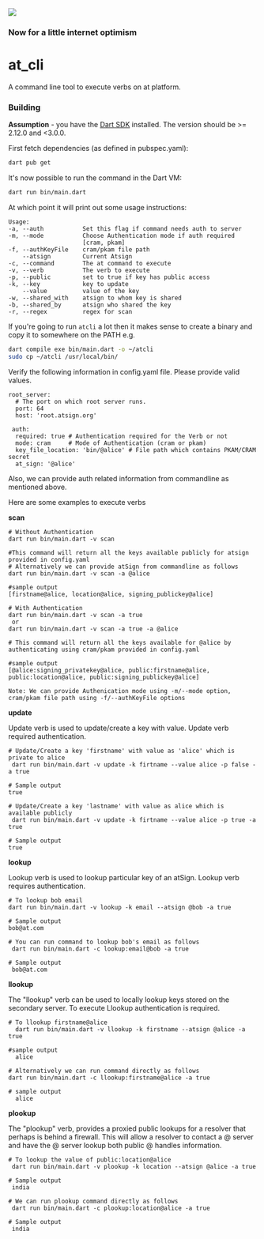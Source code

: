 <img src="https://atsign.dev/assets/img/@dev.png?sanitize=true">

### Now for a little internet optimism

# at_cli

A command line tool to execute verbs on at platform.

### Building

__Assumption__ - you have the [Dart SDK](https://dart.dev/get-dart) installed. The version should be >= 2.12.0 and <3.0.0.

First fetch dependencies (as defined in pubspec.yaml):

```bash
dart pub get
```

It's now possible to run the command in the Dart VM:

```bash
dart run bin/main.dart
```

At which point it will print out some usage instructions:

```
Usage: 
-a, --auth           Set this flag if command needs auth to server
-m, --mode           Choose Authentication mode if auth required
                     [cram, pkam]
-f, --authKeyFile    cram/pkam file path
    --atsign         Current Atsign
-c, --command        The at command to execute
-v, --verb           The verb to execute
-p, --public         set to true if key has public access
-k, --key            key to update
    --value          value of the key
-w, --shared_with    atsign to whom key is shared
-b, --shared_by      atsign who shared the key
-r, --regex          regex for scan
```

If you're going to run `atcli` a lot then it makes sense to create a binary
and copy it to somewhere on the PATH e.g.

```bash
dart compile exe bin/main.dart -o ~/atcli
sudo cp ~/atcli /usr/local/bin/
```

Verify the following information in config.yaml file. Please provide valid values.

```
root_server:
  # The port on which root server runs.
  port: 64
  host: 'root.atsign.org'
  
 auth:
  required: true # Authentication required for the Verb or not
  mode: cram     # Mode of Authentication (cram or pkam)
  key_file_location: 'bin/@alice' # File path which contains PKAM/CRAM secret 
  at_sign: '@alice'
```

Also, we can provide auth related information from commandline as mentioned above.

Here are some examples to execute verbs

__scan__
```
# Without Authentication
dart run bin/main.dart -v scan

#This command will return all the keys available publicly for atsign provided in config.yaml
# Alternatively we can provide atSign from commandline as follows
dart run bin/main.dart -v scan -a @alice

#sample output
[firstname@alice, location@alice, signing_publickey@alice]
```
```
# With Authentication
dart run bin/main.dart -v scan -a true
 or 
dart run bin/main.dart -v scan -a true -a @alice

# This command will return all the keys available for @alice by authenticating using cram/pkam provided in config.yaml

#sample output
[@alice:signing_privatekey@alice, public:firstname@alice, public:location@alice, public:signing_publickey@alice]

Note: We can provide Authenication mode using -m/--mode option, cram/pkam file path using -f/--authKeyFile options
```
__update__

Update verb is used to update/create a key with value.
Update verb required authentication. 
```
# Update/Create a key 'firstname' with value as 'alice' which is private to alice
 dart run bin/main.dart -v update -k firtname --value alice -p false -a true
 
# Sample output
true

# Update/Create a key 'lastname' with value as alice which is available publicly
 dart run bin/main.dart -v update -k firtname --value alice -p true -a true
 
# Sample output
true
```
__lookup__

Lookup verb is used to lookup particular key of an atSign. Lookup verb requires authentication.
```
# To lookup bob email
dart run bin/main.dart -v lookup -k email --atsign @bob -a true

# Sample output
bob@at.com

# You can run command to lookup bob's email as follows
 dart run bin/main.dart -c lookup:email@bob -a true
 
# Sample output
 bob@at.com
```

__llookup__

The "llookup" verb can be used to locally lookup keys stored on the secondary server. To execute Llookup authentication is required.
```
# To llookup firstname@alice
  dart run bin/main.dart -v llookup -k firstname --atsign @alice -a true

#sample output
  alice
  
# Alternatively we can run command directly as follows
dart run bin/main.dart -c llookup:firstname@alice -a true

# sample output
  alice
```

__plookup__

The "plookup" verb, provides a proxied public lookups for a resolver that perhaps is behind a firewall. This will allow a resolver to contact a @ server and have the @ server lookup both public @ handles information.
```
# To lookup the value of public:location@alice
 dart run bin/main.dart -v plookup -k location --atsign @alice -a true 
 
# Sample output
 india
 
# We can run plookup command directly as follows
 dart run bin/main.dart -c plookup:location@alice -a true
 
# Sample output
 india
```